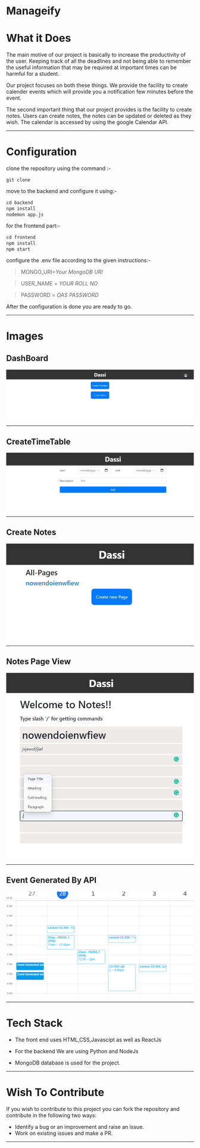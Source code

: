 # Manageify

# What it Does
The main motive of our project is basically to increase the productivity of the user.
Keeping track of all the deadlines and not being able to remember the useful information that may be required at 
important times can be harmful for a student.

Our project focuses on both these things. We provide the facility to create calender events which will provide you 
a notification few minutes before the event.

The second important thing that our project provides is the facility to create notes.
Users can create notes, the notes can be updated or deleted as they wish.
The calendar is accessed by using the google Calendar API.

---
# Configuration

clone the repository using the command :- 
```
git clone  
```
move to the backend and configure it using:-
```
cd backend
npm install
nodemon app.js
```
for the frontend part:-
```
cd frontend
npm install
npm start
```
configure the .env file according to the given instructions:-

>MONGO_URI=*Your MongoDB URI*

>USER_NAME = *YOUR ROLL NO*

>PASSWORD = *OAS PASSWORD*

After the configuration is done you are ready to go.

---

# Images


## DashBoard
![dashboard](images/image1.jpeg)

---

## CreateTimeTable 
![dashboard](images/image2.jpeg)

---

## Create Notes
![dashboard](images/image3.jpeg)

---

## Notes Page View
![dashboard](images/image4.jpeg)

---

## Event Generated By API
![dashboard](images/image5.png)

---

# Tech Stack

 * The front end uses HTML,CSS,Javascipt as well as ReactJs

* For the backend We are using Python and NodeJs

* MongoDB database is used for the project.

---

# Wish To Contribute

If you wish to contribute to this project you can fork the repository and contribute in the following two ways:

* Identify a bug or an improvement and raise an issue.
* Work on existing issues and make a PR.
----------------------------------------------------------------